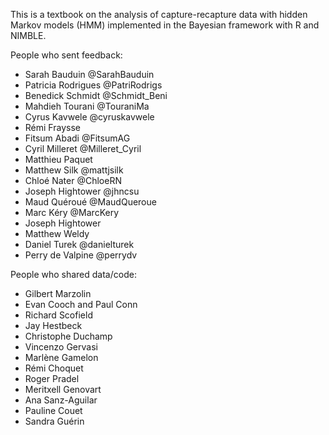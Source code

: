 This is a textbook on the analysis of capture-recapture data with hidden Markov models (HMM) implemented in the Bayesian framework with R and NIMBLE.

People who sent feedback:

-   Sarah Bauduin \@SarahBauduin
-   Patricia Rodrigues \@PatriRodrigs
-   Benedick Schmidt \@Schmidt_Beni
-   Mahdieh Tourani \@TouraniMa
-   Cyrus Kavwele \@cyruskavwele
-   Rémi Fraysse
-   Fitsum Abadi \@FitsumAG
-   Cyril Milleret \@Milleret_Cyril
-   Matthieu Paquet
-   Matthew Silk \@mattjsilk
-   Chloé Nater \@ChloeRN
-   Joseph Hightower \@jhncsu
-   Maud Quéroué \@MaudQueroue
-   Marc Kéry \@MarcKery
-   Joseph Hightower
-   Matthew Weldy
-   Daniel Turek \@danielturek
-   Perry de Valpine \@perrydv

People who shared data/code:

-   Gilbert Marzolin
-   Evan Cooch and Paul Conn
-   Richard Scofield
-   Jay Hestbeck
-   Christophe Duchamp
-   Vincenzo Gervasi
-   Marlène Gamelon
-   Rémi Choquet
-   Roger Pradel
-   Meritxell Genovart
-   Ana Sanz-Aguilar
-   Pauline Couet
-   Sandra Guérin


